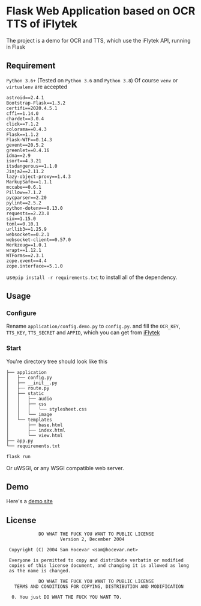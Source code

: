 # Flask Web Application based on OCR TTS of iFlytek
The project is a demo for OCR and TTS, which use the iFlytek API, running in Flask
## Requirement
`Python 3.6+` (Tested on `Python 3.6` and `Python 3.8`)
Of course `venv` or `virtualenv` are accepted
```
astroid==2.4.1
Bootstrap-Flask==1.3.2
certifi==2020.4.5.1
cffi==1.14.0
chardet==3.0.4
click==7.1.2
colorama==0.4.3
Flask==1.1.2
Flask-WTF==0.14.3
gevent==20.5.2
greenlet==0.4.16
idna==2.9
isort==4.3.21
itsdangerous==1.1.0
Jinja2==2.11.2
lazy-object-proxy==1.4.3
MarkupSafe==1.1.1
mccabe==0.6.1
Pillow==7.1.2
pycparser==2.20
pylint==2.5.2
python-dotenv==0.13.0
requests==2.23.0
six==1.15.0
toml==0.10.1
urllib3==1.25.9
websocket==0.2.1
websocket-client==0.57.0
Werkzeug==1.0.1
wrapt==1.12.1
WTForms==2.3.1
zope.event==4.4
zope.interface==5.1.0
```
use`pip install -r requirements.txt` to install all of the dependency. 
## Usage
### Configure
Rename `application/config.demo.py` to `config.py`. and fill the `OCR_KEY`, `TTS_KEY`, `TTS_SECRET` and `APPID`, which you can get from [iFlytek](https://www.xfyun.cn/)
### Start
You're directory tree should look like this
```
├── application
│   ├── config.py
│   ├── __init__.py
│   ├── route.py
│   ├── static
│   │   ├── audio
│   │   ├── css
│   │   │   └── stylesheet.css
│   │   └── image
│   └── templates
│       ├── base.html
│       ├── index.html
│       └── view.html
├── app.py
└── requirements.txt
```
```bash
flask run
```
Or uWSGI, or any WSGI compatible web server. 
## Demo
Here's a [demo site](http://ai.nyan.one/)
## License
```
            DO WHAT THE FUCK YOU WANT TO PUBLIC LICENSE
                    Version 2, December 2004

 Copyright (C) 2004 Sam Hocevar <sam@hocevar.net>

 Everyone is permitted to copy and distribute verbatim or modified
 copies of this license document, and changing it is allowed as long
 as the name is changed.

            DO WHAT THE FUCK YOU WANT TO PUBLIC LICENSE
   TERMS AND CONDITIONS FOR COPYING, DISTRIBUTION AND MODIFICATION

  0. You just DO WHAT THE FUCK YOU WANT TO.
  ```